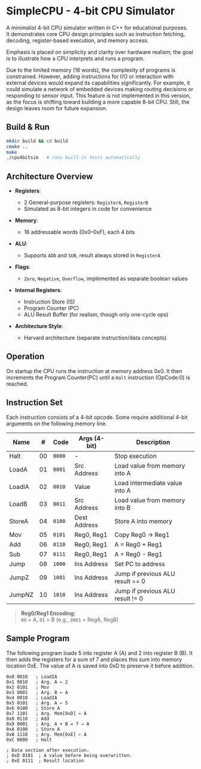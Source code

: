 # SimpleCPU - 4-bit CPU Simulator

A minimalist 4-bit CPU simulator written in C++ for educational purposes.  
It demonstrates core CPU design principles such as instruction fetching, decoding, register-based execution, and memory
access.

Emphasis is placed on simplicity and clarity over hardware realism; the goal is to illustrate how a CPU interprets and
runs a program.

Due to the limited memory (16 words), the complexity of programs is constrained. However, adding instructions for I/O or
interaction with external devices would expand its capabilities significantly.
For example, it could simulate a network of embedded devices making routing decisions or responding to sensor input.
This feature is not implemented in this version, as the focus is shifting toward building a more capable 8-bit CPU.
Still, the design leaves room for future expansion.

## Build & Run

```bash
mkdir build && cd build
cmake ..
make
./cpu4bitsim   # runs built-in tests automatically
```

## Architecture Overview

- **Registers**:
    - 2 General-purpose registers: `RegisterA`, `RegisterB`
    - Simulated as 8-bit integers in code for convenience

- **Memory**:
    - 16 addressable words (0x0–0xF), each 4 bits

- **ALU**:
    - Supports `ADD` and `SUB`, result always stored in `RegisterA`

- **Flags**:
    - `Zero`, `Negative`, `Overflow`, implemented as separate boolean values

- **Internal Registers**:
    - Instruction Store (IS)
    - Program Counter (PC)
    - ALU Result Buffer (for realism, though only one-cycle ops)

- **Architecture Style**:
    - Harvard architecture (separate instruction/data concepts)

## Operation

On startup the CPU runs the instruction at memory address 0x0. It then increments the Program Counter(PC) until a
`Halt` instruction (OpCode:0) is reached.

## Instruction Set

Each instruction consists of a 4-bit opcode. Some require additional 4-bit arguments on the following memory line.

| Name   | #  | Code   | Args (4-bit) | Description                      |
|--------|----|--------|--------------|----------------------------------|
| Halt   | 00 | `0000` | -            | Stop execution                   |
| LoadA  | 01 | `0001` | Src Address  | Load value from memory into A    |
| LoadIA | 02 | `0010` | Value        | Load intermediate value into A   |
| LoadB  | 03 | `0011` | Src Address  | Load value from memory into B    |
| StoreA | 04 | `0100` | Dest Address | Store A into memory              |
| Mov    | 05 | `0101` | Reg0, Reg1   | Copy Reg0 → Reg1                 |
| Add    | 06 | `0110` | Reg0, Reg1   | A = Reg0 + Reg1                  |
| Sub    | 07 | `0111` | Reg0, Reg1   | A = Reg0 - Reg1                  |
| Jump   | 08 | `1000` | Ins Address  | Set PC to address                |
| JumpZ  | 09 | `1001` | Ins Address  | Jump if previous ALU result == 0 |
| JumpNZ | 10 | `1010` | Ins Address  | Jump if previous ALU result != 0 |

> **Reg0/Reg1 Encoding**:  
> `00` = A, `01` = B (e.g., `0001` = RegA, RegB)

## Sample Program

The following program loads 5 into register A (A) and 2 into register B (B). It then adds the registers for a sum of 7
and places this sum into memory location 0xE. The value of A is saved into 0xD to preserve it before addition.

```assembly
0x0 0010   ; LoadIA
0x1 0010   ; Arg. A ← 2
0x2 0101   ; Mov
0x3 0001   ; Arg. B ← A
0x4 0010   ; LoadIA
0x5 0101   ; Arg. A ← 5
0x6 0100   ; Store A
0x7 1101   ; Arg. Mem[0xD] ← A
0x8 0110   ; Add
0x9 0001   ; Arg. A + B = 7 → A
0xA 0100   ; Store A
0xB 1110   ; Arg. Mem[0xE] ← A
0xC 0000   ; Halt

; Data section after execution.
; 0xD 0101  ; A value before being overwritten.
; 0xE 0111  ; Result location
```